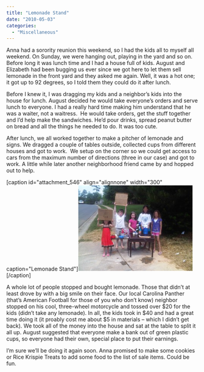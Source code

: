 ```yaml
---
title: "Lemonade Stand"
date: "2010-05-03"
categories: 
  - "Miscellaneous"
---
```


Anna had a sorority reunion this weekend, so I had the kids all to myself all weekend. On Sunday, we were hanging out, playing in the yard and so on. Before long it was lunch time and I had a house full of kids. August and Elizabeth had been bugging us ever since we got here to let them sell lemonade in the front yard and they asked me again. Well, it was a hot one; it got up to 92 degrees, so I told them they could do it after lunch.

Before I knew it, I was dragging my kids and a neighbor’s kids into the house for lunch. August decided he would take everyone’s orders and serve lunch to everyone. I had a really hard time making him understand that he was a waiter, not a waitress.  He would take orders, get the stuff together and I’d help make the sandwiches. He’d pour drinks, spread peanut butter on bread and all the things he needed to do. It was too cute.

After lunch, we all worked together to make a pitcher of lemonade and signs. We dragged a couple of tables outside, collected cups from different houses and got to work.  We setup on the corner so we could get access to cars from the maximum number of directions (three in our case) and got to work. A little while later another neighborhood friend came by and hopped out to help.

\[caption id="attachment\_546" align="alignnone" width="300" caption="Lemonade Stand"\][![](images/Lemonade-Stand-300x225.jpg "Lemonade Stand")](http://www.thewargos.com/wp-content/uploads/2010/05/Lemonade-Stand.jpg)\[/caption\]

A whole lot of people stopped and bought lemonade. Those that didn’t at least drove by with a big smile on their face. Our local Carolina Panther (that’s American Football for those of you who don’t know) neighbor stopped on his cool, three-wheel motorcycle and tossed over $20 for the kids (didn’t take any lemonade). In all, the kids took in $40 and had a great time doing it (it proably cost me about $5 in materials – which I didn’t get back). We took all of the money into the house and sat at the table to split it all up. August suggested that everyone make a bank out of green plastic cups, so everyone had their own, special place to put their earnings.

I’m sure we’ll be doing it again soon. Anna promised to make some cookies or Rice Krispie Treats to add some food to the list of sale items. Could be fun.
